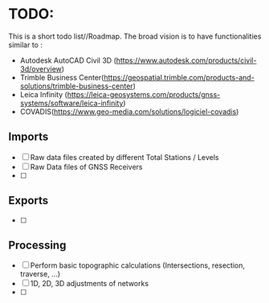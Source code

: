 TODO:
==========
This is a short todo list//Roadmap.
The broad vision is to have functionalities similar to :
* Autodesk AutoCAD Civil 3D (https://www.autodesk.com/products/civil-3d/overview)
* Trimble Business Center(https://geospatial.trimble.com/products-and-solutions/trimble-business-center)
* Leica Infinity (https://leica-geosystems.com/products/gnss-systems/software/leica-infinity)
* COVADIS(https://www.geo-media.com/solutions/logiciel-covadis)

Imports
-------

- [ ] Raw data files created by different Total Stations / Levels 
- [ ] Raw Data files of GNSS Receivers 
- [ ] 


Exports
-------

- [ ] 

Processing
----------

- [ ] Perform basic topographic calculations (Intersections, resection, traverse, ...)
- [ ] 1D, 2D, 3D adjustments of networks 
- [ ] 
